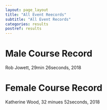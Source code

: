 ```yaml
---
layout: page_layout
title: "All Event Reecords"
subtitle: "All Event Records"
categories: results
postref: results
---
```


# Male Course Record

Rob Jowett, 29min 26seconds, 2018

# Female Course Record

Katherine Wood, 32 minues 52seconds, 2018